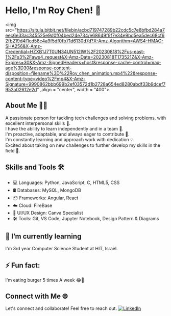 # Hello, I'm Roy Chen! 👋

<img src="https://situla.bitbit.net/filebin/acbd719747289b22cdc5c7e8bfbd284a7eec6e33ac345525e9d0f04bed24e734/e68649f9f7e34e9bd5ea5dec68cf62fb219d4f1cd58c4a9f5df0fb71d6130d7d?X-Amz-Algorithm=AWS4-HMAC-SHA256&X-Amz-Credential=HZXB1J7T0UN34UN512IW%2F20230818%2Fus-east-1%2Fs3%2Faws4_request&X-Amz-Date=20230818T173521Z&X-Amz-Expires=30&X-Amz-SignedHeaders=host&response-cache-control=max-age%3D30&response-content-disposition=filename%3D%22Roy_chen_animation.mp4%22&response-content-type=video%2Fmp4&X-Amz-Signature=9990862bbb699b2ef03572d1b2728a654ed8280abdf33b9dcef7952a02612e2d" ,align = "center", width = "400">

## About Me 🙋‍♂️

A passionate person for tackling tech challenges and solving problems, with excellent interpersonal skills 👥.<br/>
I have the ability to learn independently and in a team 🧠. <br/>I'm proactive, adaptable, and always eager to contribute 🚀.<br/>
I'm constantly learning and approach work with dedication 💡.<br/> Excited about taking on new challenges to further develop my skills in the field 🌟.<br/>

## Skills and Tools 🛠️

- 💻 Languages: Python, JavaScript, C, HTML5, CSS
- 🛢️ Databases: MySQL, MongoDB
- 📦 Frameworks: Angular, React
- ☁️ Cloud: FireBase
- 🎨 UI/UX Design: Canva Specialist
- 🛠️ Tools: Git, VS Code, Jupyter Notebook, Design Pattern & Diagrams

##  🌱 I’m currently learning 
I'm 3rd year Computer Science Student at HIT, Israel.

## ⚡ Fun fact: 
I'm eating burger 5 times A week 😂🍔


## Connect with Me 🌐

Let's connect and collaborate! Feel free to reach out.
[![LinkedIn](https://img.shields.io/badge/-LinkedIn-blue?style=flat-square&logo=linkedin&logoColor=white&link=https://www.linkedin.com/in/roychen651/)](https://www.linkedin.com/in/roychen651/)

